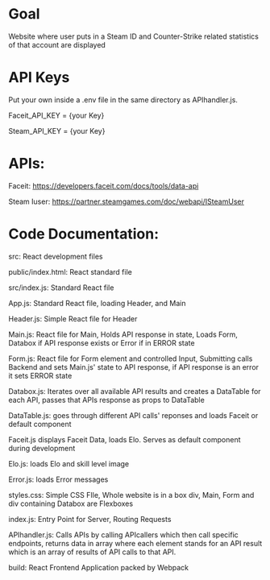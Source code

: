 # Goal 

Website where user puts in a Steam ID and Counter-Strike related statistics of that account are displayed

# API Keys

Put your own inside a .env file in the same directory as APIhandler.js.

Faceit_API_KEY = {your Key}

Steam_API_KEY = {your Key}

# APIs:

Faceit: https://developers.faceit.com/docs/tools/data-api

Steam Iuser: https://partner.steamgames.com/doc/webapi/ISteamUser

# Code Documentation:

src: React development files

public/index.html: React standard file

src/index.js: Standard React file

App.js: Standard React file, loading Header, and Main

Header.js: Simple React file for Header

Main.js: React file for Main, Holds API response in state, Loads Form, Databox if API response exists or Error if in ERROR state

Form.js: React file for Form element and controlled Input, Submitting calls Backend and sets Main.js' state to API response, if API response is an error it sets ERROR state 

Databox.js: Iterates over all available API results and creates a DataTable for each API, passes that APIs response as props to DataTable

DataTable.js: goes through different API calls' reponses and loads Faceit or default component

Faceit.js displays Faceit Data, loads Elo. Serves as default component during development 

Elo.js: loads Elo and skill level image

Error.js: loads Error messages

styles.css: Simple CSS FIle, Whole website is in a box div, Main, Form and div containing Databox are Flexboxes

index.js: Entry Point for Server, Routing Requests

APIhandler.js: Calls APIs by calling APIcallers which then call specific endpoints, returns data in array where each element stands for an API result which is an array of results of API calls to that API.

build: React Frontend Application packed by Webpack
